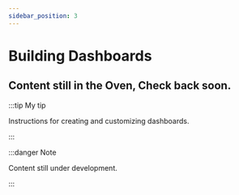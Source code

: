 ```yaml
---
sidebar_position: 3
---
```


# Building Dashboards

## Content still in the Oven, Check back soon. 

:::tip My tip

Instructions for creating and customizing dashboards.

:::

:::danger Note

Content still under development.

:::